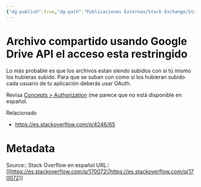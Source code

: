 ```yaml
---
{"dg-publish":true,"dg-path":"Publicaciones Externas/Stack Exchange/Stack Overflow en español/es.stackoverflow.com-170072.md","permalink":"/publicaciones-externas/stack-exchange/stack-overflow-en-espanol/es-stackoverflow-com-170072/","title":"Archivo compartido usando Google Drive API el acceso esta restringido","hide":true,"noteIcon":"\"0\"","created":"2024-04-03T12:49:10.626-06:00","updated":"2024-04-05T16:43:54.046-06:00"}
---
```


# Archivo compartido usando Google Drive API el acceso esta restringido

Lo más probable es que los archivos están siendo subidos con si tú mismo los hubieras subido. Para que se suban con como si los hubieran subido cada usuario de tu aplicación deberás usar OAuth.

Revisa [Concepts > Authorization][1] (me parece que no está disponible en español.

Relacionado

- https://es.stackoverflow.com/q/4246/65


  [1]: https://developers.google.com/drive/api/v3/about-auth

# Metadata
Source:: Stack Overflow en español
URL:: [[https://es.stackoverflow.com/q/170072\|https://es.stackoverflow.com/q/170072]]

